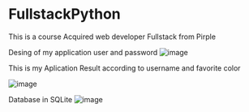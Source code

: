 # FullstackPython


 This is a course Acquired web developer Fullstack from Pirple
 
  Desing of my application user and password
 ![image](https://user-images.githubusercontent.com/71477601/149690516-6ee9ea51-7b43-42f9-83ca-08df03db2837.png)
 
  This is my Aplication Result according to username and favorite color
  
  ![image](https://user-images.githubusercontent.com/71477601/149693441-ff14dc46-8399-414d-bb66-029eed09d9e2.png)



Database in SQLite
![image](https://user-images.githubusercontent.com/71477601/149688152-e7064da8-5564-42e8-bd0e-eec750f32f46.png)
